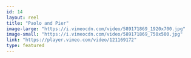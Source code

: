 ```yaml
---
id: 14 
layout: reel
title: "Paolo and Pier"
image-large: "https://i.vimeocdn.com/video/589171869_1920x700.jpg"
image-small: "https://i.vimeocdn.com/video/589171869_750x500.jpg"
link: "https://player.vimeo.com/video/121169172"
type: featured
---
```


